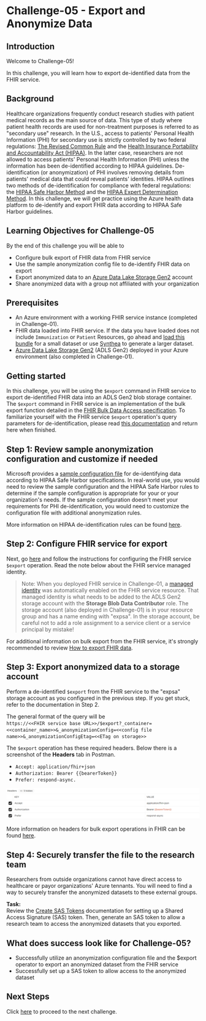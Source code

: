 # Challenge-05 - Export and Anonymize Data
## Introduction

Welcome to Challenge-05!

In this challenge, you will learn how to export de-identified data from the FHIR service.

## Background

Healthcare organizations frequently conduct research studies with patient medical records as the main source of data. This type of study where patient health records are used for non-treatment purposes is referred to as "secondary use" research. In the U.S., access to patients' Personal Health Information (PHI) for secondary use is strictly controlled by two federal regulations: [The Revised Common Rule](https://www.hhs.gov/ohrp/regulations-and-policy/regulations/finalized-revisions-common-rule/index.html) and the [Health Insurance Portability and Accountability Act (HIPAA)](https://www.cdc.gov/phlp/publications/topic/hipaa.html#:~:text=The%20Health%20Insurance%20Portability%20and,the%20patient's%20consent%20or%20knowledge.). In the latter case, researchers are not allowed to access patients' Personal Health Information (PHI) unless the information has been de-identified according to HIPAA guidelines. De-identification (or anonymization) of PHI involves removing details from patients' medical data that could reveal patients' identities. HIPAA outlines two methods of de-identification for compliance with federal regulations: the [HIPAA Safe Harbor Method](https://www.hhs.gov/hipaa/for-professionals/privacy/special-topics/de-identification/index.html#safeharborguidance) and the [HIPAA Expert Determination Method](https://www.hhs.gov/hipaa/for-professionals/privacy/special-topics/de-identification/index.html#guidancedetermination). In this challenge, we will get practice using the Azure health data platform to de-identify and export FHIR data according to HIPAA Safe Harbor guidelines.

## Learning Objectives for Challenge-05
By the end of this challenge you will be able to
* Configure bulk export of FHIR data from FHIR service
* Use the sample anonymization config file to de-identify FHIR data on export
* Export anonymized data to an [Azure Data Lake Storage Gen2](https://docs.microsoft.com/en-us/azure/storage/blobs/data-lake-storage-introduction) account
* Share anonymized data with a group not affiliated with your organization

## Prerequisites 
* An Azure environment with a working FHIR service instance (completed in Challenge-01).
* FHIR data loaded into FHIR service. If the data you have loaded does not include `Immunization` or `Patient` Resources, go ahead and [load this bundle](./synthea_sample_data_fhir_r4%20OpenHack.zip) for a small dataset or use [Synthea](https://synthetichealth.github.io/synthea/) to generate a larger dataset.
* [Azure Data Lake Storage Gen2](https://docs.microsoft.com/en-us/azure/storage/blobs/data-lake-storage-introduction) (ADLS Gen2) deployed in your Azure environment (also completed in Challenge-01).

## Getting started

In this challenge, you will be using the `$export` command in FHIR service to export de-identified FHIR data into an ADLS Gen2 blob storage container. The `$export` command in FHIR service is an implementation of the bulk export function detailed in the [FHIR Bulk Data Access specification](https://hl7.org/fhir/uv/bulkdata/export/index.html). To familiarize yourself with the FHIR service `$export` operation's query parameters for de-identification, please read [this documentation](https://docs.microsoft.com/en-us/azure/healthcare-apis/data-transformation/de-identified-export) and return here when finished.


## Step 1: Review sample anonymization configuration and customize if needed
Microsoft provides a [sample configuration file](https://docs.microsoft.com/en-us/azure/healthcare-apis/fhir/de-identified-export#configuration-file) for de-identifying data according to HIPAA Safe Harbor specifications. In real-world use, you would need to review the sample configuration and the HIPAA Safe Harbor rules to determine if the sample configuration is appropriate for your or your organization's needs. If the sample configuration doesn't meet your requirements for PHI de-identification, you would need to customize the configuration file with additional anonymization rules.

More information on HIPAA de-identification rules can be found [here](https://www.hhs.gov/hipaa/for-professionals/privacy/special-topics/de-identification/index.html).

## Step 2: Configure FHIR service for export  
Next, go [here](https://docs.microsoft.com/en-us/azure/healthcare-apis/fhir/configure-export-data) and follow the instructions for configuring the FHIR service `$export` operation. Read the note below about the FHIR service managed identity.<br>

> Note: When you deployed FHIR service in Challenge-01, a [managed identity](https://docs.microsoft.com/en-us/azure/active-directory/managed-identities-azure-resources/overview) was automatically enabled on the FHIR service resource. That managed identity is what needs to be added to the ADLS Gen2 storage account with the **Storage Blob Data Contributor** role. The storage account (also deployed in Challenge-01) is in your resource group and has a name ending with "expsa". In the storage account, be careful not to add a role assignment to a service client or a service principal by mistake! <br>

For additional information on bulk export from the FHIR service, it's strongly recommended to review [How to export FHIR data](https://docs.microsoft.com/en-us/azure/healthcare-apis/fhir/export-data).

## Step 3: Export anonymized data to a storage account
Perform a de-identified `$export` from the FHIR service to the "expsa" storage account as you configured in the previous step. If you get stuck, refer to the documentation in Step 2. <br>

The general format of the query will be <br>
`https://<<FHIR service base URL>>/$export?_container=<<container_name>>&_anonymizationConfig=<<config file name>>&_anonymizationConfigEtag=<<ETag on storage>>`

The `$export` operation has these required headers. Below there is a screenshot of the **Headers** tab in Postman. 
* `Accept: application/fhir+json`
* `Authorization: Bearer {{bearerToken}}`
* `Prefer: respond-async.` <br>

![export-header](./media/Export_Headers.png) <br>

More information on headers for bulk export operations in FHIR can be found [here](https://hl7.org/Fhir/uv/bulkdata/export/index.html#headers).

## Step 4: Securely transfer the file to the research team
Researchers from outside organizations cannot have direct access to healthcare or payor organizations' Azure tennants. You will need to find a way to securely transfer the anonymized datasets to these external groups.

**Task:**  
Review the [Create SAS Tokens](https://docs.microsoft.com/en-us/azure/cognitive-services/translator/document-translation/create-sas-tokens?tabs=Containers) documentation for setting up a Shared Access Signature (SAS) token. Then, generate an SAS token to allow a research team to access the anonymized datasets that you exported.



## What does success look like for Challenge-05?

+ Successfully utilize an anonymization configuration file and the $export operator to export an anonymized dataset from the FHIR service
+ Successfully set up a SAS token to allow access to the anonymized dataset

## Next Steps

Click [here](<../Challenge-06 - Research Azure Data Analytics/Readme.md>) to proceed to the next challenge.
